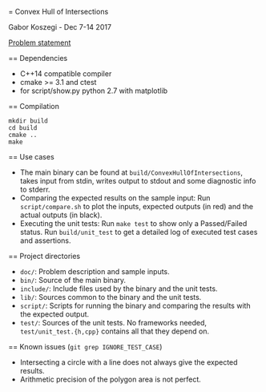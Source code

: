 = Convex Hull of Intersections

  Gabor Koszegi  -  Dec 7-14 2017

  [Problem statement](doc/problem_statement.pdf)

== Dependencies
  - C++14 compatible compiler
  - cmake >= 3.1 and ctest
  - for script/show.py python 2.7 with matplotlib

== Compilation
```
mkdir build
cd build
cmake ..
make
```

== Use cases
  - The main binary can be found at `build/ConvexHullOfIntersections`, takes input from stdin, writes output to stdout
    and some diagnostic info to stderr.
  - Comparing the expected results on the sample input:
    Run `script/compare.sh` to plot the inputs, expected outputs (in red) and the actual outputs (in black).
  - Executing the unit tests:
    Run `make test` to show only a Passed/Failed status.
    Run `build/unit_test` to get a detailed log of executed test cases and assertions.

== Project directories
  - `doc/`: Problem description and sample inputs.
  - `bin/`: Source of the main binary.
  - `include/`: Include files used by the binary and the unit tests.
  - `lib/`: Sources common to the binary and the unit tests.
  - `script/`: Scripts for running the binary and comparing the results with the expected output.
  - `test/`: Sources of the unit tests. No frameworks needed, `test/unit_test.{h,cpp}` contains all that they depend on.

== Known issues (`git grep IGNORE_TEST_CASE`)
  - Intersecting a circle with a line does not always give the expected results.
  - Arithmetic precision of the polygon area is not perfect.
